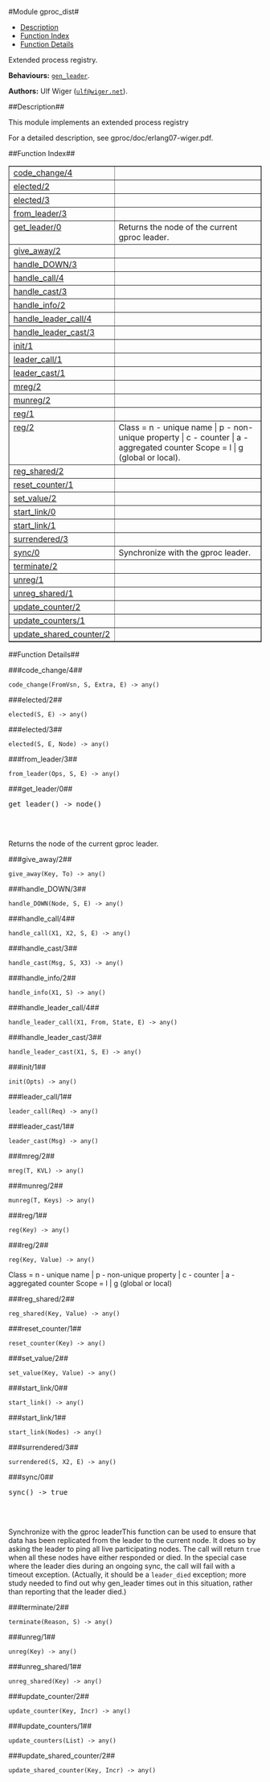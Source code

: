 

#Module gproc_dist#
* [Description](#description)
* [Function Index](#index)
* [Function Details](#functions)


Extended process registry.



__Behaviours:__ [`gen_leader`](/Users/uwiger/FL/git/gen_leader/doc/gen_leader.md).

__Authors:__ Ulf Wiger ([`ulf@wiger.net`](mailto:ulf@wiger.net)).<a name="description"></a>

##Description##


This module implements an extended process registry


For a detailed description, see gproc/doc/erlang07-wiger.pdf.<a name="index"></a>

##Function Index##


<table width="100%" border="1" cellspacing="0" cellpadding="2" summary="function index"><tr><td valign="top"><a href="#code_change-4">code_change/4</a></td><td></td></tr><tr><td valign="top"><a href="#elected-2">elected/2</a></td><td></td></tr><tr><td valign="top"><a href="#elected-3">elected/3</a></td><td></td></tr><tr><td valign="top"><a href="#from_leader-3">from_leader/3</a></td><td></td></tr><tr><td valign="top"><a href="#get_leader-0">get_leader/0</a></td><td>Returns the node of the current gproc leader.</td></tr><tr><td valign="top"><a href="#give_away-2">give_away/2</a></td><td></td></tr><tr><td valign="top"><a href="#handle_DOWN-3">handle_DOWN/3</a></td><td></td></tr><tr><td valign="top"><a href="#handle_call-4">handle_call/4</a></td><td></td></tr><tr><td valign="top"><a href="#handle_cast-3">handle_cast/3</a></td><td></td></tr><tr><td valign="top"><a href="#handle_info-2">handle_info/2</a></td><td></td></tr><tr><td valign="top"><a href="#handle_leader_call-4">handle_leader_call/4</a></td><td></td></tr><tr><td valign="top"><a href="#handle_leader_cast-3">handle_leader_cast/3</a></td><td></td></tr><tr><td valign="top"><a href="#init-1">init/1</a></td><td></td></tr><tr><td valign="top"><a href="#leader_call-1">leader_call/1</a></td><td></td></tr><tr><td valign="top"><a href="#leader_cast-1">leader_cast/1</a></td><td></td></tr><tr><td valign="top"><a href="#mreg-2">mreg/2</a></td><td></td></tr><tr><td valign="top"><a href="#munreg-2">munreg/2</a></td><td></td></tr><tr><td valign="top"><a href="#reg-1">reg/1</a></td><td></td></tr><tr><td valign="top"><a href="#reg-2">reg/2</a></td><td>
Class = n  - unique name
| p  - non-unique property
| c  - counter
| a  - aggregated counter
Scope = l | g (global or local).</td></tr><tr><td valign="top"><a href="#reg_shared-2">reg_shared/2</a></td><td></td></tr><tr><td valign="top"><a href="#reset_counter-1">reset_counter/1</a></td><td></td></tr><tr><td valign="top"><a href="#set_value-2">set_value/2</a></td><td></td></tr><tr><td valign="top"><a href="#start_link-0">start_link/0</a></td><td></td></tr><tr><td valign="top"><a href="#start_link-1">start_link/1</a></td><td></td></tr><tr><td valign="top"><a href="#surrendered-3">surrendered/3</a></td><td></td></tr><tr><td valign="top"><a href="#sync-0">sync/0</a></td><td>Synchronize with the gproc leader.</td></tr><tr><td valign="top"><a href="#terminate-2">terminate/2</a></td><td></td></tr><tr><td valign="top"><a href="#unreg-1">unreg/1</a></td><td></td></tr><tr><td valign="top"><a href="#unreg_shared-1">unreg_shared/1</a></td><td></td></tr><tr><td valign="top"><a href="#update_counter-2">update_counter/2</a></td><td></td></tr><tr><td valign="top"><a href="#update_counters-1">update_counters/1</a></td><td></td></tr><tr><td valign="top"><a href="#update_shared_counter-2">update_shared_counter/2</a></td><td></td></tr></table>


<a name="functions"></a>

##Function Details##

<a name="code_change-4"></a>

###code_change/4##




`code_change(FromVsn, S, Extra, E) -> any()`

<a name="elected-2"></a>

###elected/2##




`elected(S, E) -> any()`

<a name="elected-3"></a>

###elected/3##




`elected(S, E, Node) -> any()`

<a name="from_leader-3"></a>

###from_leader/3##




`from_leader(Ops, S, E) -> any()`

<a name="get_leader-0"></a>

###get_leader/0##




<pre>get_leader() -&gt; node()</pre>
<br></br>




Returns the node of the current gproc leader.<a name="give_away-2"></a>

###give_away/2##




`give_away(Key, To) -> any()`

<a name="handle_DOWN-3"></a>

###handle_DOWN/3##




`handle_DOWN(Node, S, E) -> any()`

<a name="handle_call-4"></a>

###handle_call/4##




`handle_call(X1, X2, S, E) -> any()`

<a name="handle_cast-3"></a>

###handle_cast/3##




`handle_cast(Msg, S, X3) -> any()`

<a name="handle_info-2"></a>

###handle_info/2##




`handle_info(X1, S) -> any()`

<a name="handle_leader_call-4"></a>

###handle_leader_call/4##




`handle_leader_call(X1, From, State, E) -> any()`

<a name="handle_leader_cast-3"></a>

###handle_leader_cast/3##




`handle_leader_cast(X1, S, E) -> any()`

<a name="init-1"></a>

###init/1##




`init(Opts) -> any()`

<a name="leader_call-1"></a>

###leader_call/1##




`leader_call(Req) -> any()`

<a name="leader_cast-1"></a>

###leader_cast/1##




`leader_cast(Msg) -> any()`

<a name="mreg-2"></a>

###mreg/2##




`mreg(T, KVL) -> any()`

<a name="munreg-2"></a>

###munreg/2##




`munreg(T, Keys) -> any()`

<a name="reg-1"></a>

###reg/1##




`reg(Key) -> any()`

<a name="reg-2"></a>

###reg/2##




`reg(Key, Value) -> any()`




Class = n  - unique name
| p  - non-unique property
| c  - counter
| a  - aggregated counter
Scope = l | g (global or local)<a name="reg_shared-2"></a>

###reg_shared/2##




`reg_shared(Key, Value) -> any()`

<a name="reset_counter-1"></a>

###reset_counter/1##




`reset_counter(Key) -> any()`

<a name="set_value-2"></a>

###set_value/2##




`set_value(Key, Value) -> any()`

<a name="start_link-0"></a>

###start_link/0##




`start_link() -> any()`

<a name="start_link-1"></a>

###start_link/1##




`start_link(Nodes) -> any()`

<a name="surrendered-3"></a>

###surrendered/3##




`surrendered(S, X2, E) -> any()`

<a name="sync-0"></a>

###sync/0##




<pre>sync() -&gt; true</pre>
<br></br>






Synchronize with the gproc leaderThis function can be used to ensure that data has been replicated from the
leader to the current node. It does so by asking the leader to ping all
live participating nodes. The call will return `true` when all these nodes
have either responded or died. In the special case where the leader dies
during an ongoing sync, the call will fail with a timeout exception.
(Actually, it should be a `leader_died` exception; more study needed to find
out why gen_leader times out in this situation, rather than reporting that
the leader died.)<a name="terminate-2"></a>

###terminate/2##




`terminate(Reason, S) -> any()`

<a name="unreg-1"></a>

###unreg/1##




`unreg(Key) -> any()`

<a name="unreg_shared-1"></a>

###unreg_shared/1##




`unreg_shared(Key) -> any()`

<a name="update_counter-2"></a>

###update_counter/2##




`update_counter(Key, Incr) -> any()`

<a name="update_counters-1"></a>

###update_counters/1##




`update_counters(List) -> any()`

<a name="update_shared_counter-2"></a>

###update_shared_counter/2##




`update_shared_counter(Key, Incr) -> any()`

